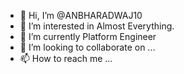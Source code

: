 - 👋 Hi, I’m @ANBHARADWAJ10
- 👀 I’m interested in Almost Everything.
- 🌱 I’m currently Platform Engineer
- 💞️ I’m looking to collaborate on ...
- 📫 How to reach me ...

<!---
ANBHARADWAJ10/ANBHARADWAJ10 is a ✨ special ✨ repository because its `README.md` (this file) appears on your GitHub profile.
You can click the Preview link to take a look at your changes.
--->
